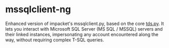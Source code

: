 # mssqlclient-ng

Enhanced version of impacket's mssqlclient.py, based on the core [tds.py](https://github.com/fortra/impacket/blob/master/impacket/tds.py). It lets you interact with Microsoft SQL Server (MS SQL / MSSQL) servers and their linked instances, impersonating any account encountered along the way, without requiring complex T-SQL queries.
